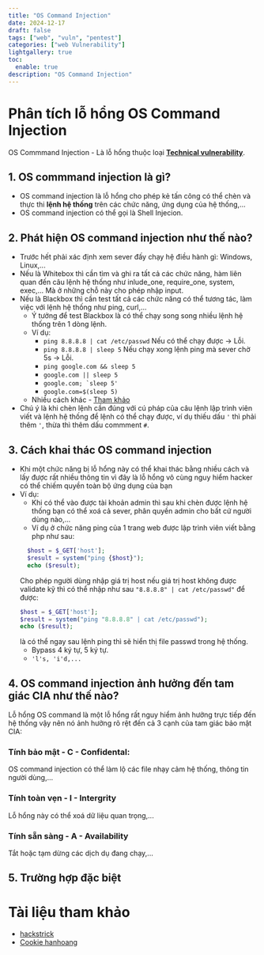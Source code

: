 ```yaml
---
title: "OS Command Injection"
date: 2024-12-17
draft: false
tags: ["web", "vuln", "pentest"]
categories: ["web Vulnerability"]
lightgallery: true
toc:
  enable: true
description: "OS Command Injection"
---
```

# Phân tích lỗ hổng OS Command Injection
  OS Commmand Injection - Là lỗ hổng thuộc loại [**Technical vulnerability**](https://tlualgosec.com/posts/Blog101/#2-ph%C3%A2n-loa%CC%A3i-l%C3%B4%CC%83-h%C3%B4%CC%89ng).
## 1. OS commmand injection là gì?
- OS command injection là lỗ hổng cho phép kẻ tấn công có thể chèn và thực thi **lệnh hệ thống** trên các chức năng, ứng dụng của hệ thống,...
- OS command injection có thể gọi là Shell Injecion.
## 2. Phát hiện OS command injection như thế nào?
- Trước hết phải xác định xem sever đấy chạy hệ điều hành gì: Windows, Linux,...
- Nếu là Whitebox thì cần tìm và ghi ra tất cả các chức năng, hàm liên quan đến câu lệnh hệ thống như inlude_one, require_one, system, exec,... Mà ở những chỗ này cho phép nhập input.
- Nếu là Blackbox thì cần test tất cả các chức năng có thể tương tác, làm việc với lệnh hệ thống như ping, curl,...
  - Ý tưởng để test Blackbox là có thể chạy song song nhiều lệnh hệ thống trên 1 dòng lệnh.
  - Ví dụ:
    - ```ping 8.8.8.8 | cat /etc/passwd``` Nếu có thể chạy được -> Lỗi.
    - ```ping 8.8.8.8 | sleep 5``` Nếu chạy xong lệnh ping mà sever chờ 5s -> Lỗi.
    - ```ping google.com && sleep 5```
    - ```google.com || sleep 5```
    - ```google.com; `sleep 5'```
    - ```google.com=$(sleep 5)```
  - Nhiều cách khác - [Tham khảo](https://book.hacktricks.xyz/pentesting-web/command-injection)
- Chú ý là khi chèn lệnh cần đúng với cú pháp của câu lệnh lập trình viên viết và lệnh hệ thống để lệnh có thể chạy được, ví dụ thiếu dấu ```'``` thì phải thêm ```'```, thừa thì thêm dấu commment ```#```.
## 3. Cách khai thác OS command injection
  - Khi một chức năng bị lỗ hổng này có thể khai thác bằng nhiều cách và lấy được rất nhiều thông tin vì đây là lỗ hổng vô cùng nguy hiểm hacker có thể chiếm quyền toàn bộ ứng dụng của bạn
  - Ví dụ:
    - Khi có thể vào được tài khoản admin thì sau khi chèn được lệnh hệ thống bạn có thể xoá cả sever, phân quyền admin cho bất cứ người dùng nào,...
    - Ví dụ ở chức năng ping của 1 trang web được lập trình viên viết bằng php như sau:
    ```php
      $host = $_GET['host'];
      $result = system("ping {$host}");
      echo ($result);
     ```
    Cho phép người dùng nhập giá trị host nếu giá trị host không được validate kỹ thì có thể nhập như sau ```"8.8.8.8" | cat /etc/passwd"``` để được:
      ```php
      $host = $_GET['host'];
      $result = system("ping "8.8.8.8" | cat /etc/passwd");
      echo ($result);
      ```
    là có thể ngay sau lệnh ping thì sẽ hiển thị file passwd trong hệ thống.
    - Bypass 4 ký tự, 5 ký tự.
    - ```'l's, 'i'd,...```
## 4. OS command injection ảnh hưởng đến tam giác CIA như thế nào?
Lỗ hổng OS command là một lỗ hổng rất nguy hiểm ảnh hưởng trực tiếp đến hệ thống vậy nên nó ảnh hưởng rõ rệt đến cả 3 cạnh của tam giác bảo mật CIA:
### Tính bảo mật - C - Confidental: 
  OS command injection có thể làm lộ các file nhạy cảm hệ thống, thông tin người dùng,...
### Tính toàn vẹn - I - Intergrity
  Lỗ hổng này có thể xoá dữ liệu quan trọng,...
### Tính sẵn sàng - A - Availability
  Tắt hoặc tạm dừng các dịch dụ đang chạy,...
## 5. Trường hợp đặc biệt
# Tài liệu tham khảo
- [hackstrick](https://book.hacktricks.xyz/pentesting-web/command-injection)
- [Cookie hanhoang](https://www.youtube.com/watch?v=v1jHmttSWtM)
